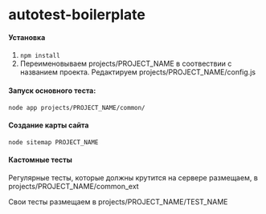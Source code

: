 # autotest-boilerplate 

#### Установка
1. `npm install`
2. Переименовываем projects/PROJECT_NAME в соотвествии с названием проекта. Редактируем projects/PROJECT_NAME/config.js

#### Запуск основного теста:
`node app projects/PROJECT_NAME/common/`


#### Создание карты сайта
`node sitemap PROJECT_NAME`

#### Кастомные тесты

Регулярные тесты, которые должны крутится на сервере размещаем, в projects/PROJECT_NAME/common_ext

Свои тесты размещаем в projects/PROJECT_NAME/TEST_NAME
